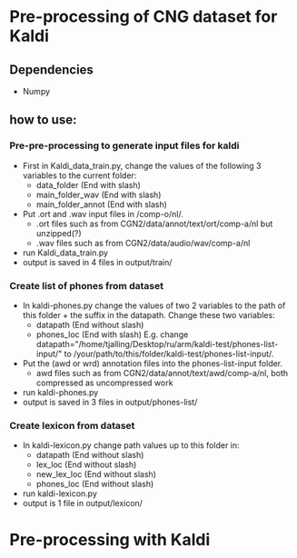 
# Pre-processing of CNG dataset for Kaldi

## Dependencies
- Numpy


## how to use:
### Pre-pre-processing to generate input files for kaldi
- First in Kaldi_data_train.py, change the values of the following 3 variables to the current folder:
    - data_folder (End with slash)
    - main_folder_wav (End with slash)
    - main_folder_annot (End with slash)
- Put .ort and .wav input files in /comp-o/nl/.
    - .ort files such as from CGN2/data/annot/text/ort/comp-a/nl but unzipped(?)
    - .wav files such as from CGN2/data/audio/wav/comp-a/nl
- run Kaldi_data_train.py
- output is saved in 4 files in output/train/

### Create list of phones from dataset
- In kaldi-phones.py change the values of two 2 variables to the path
of this folder + the suffix in the datapath. Change these two variables:
    - datapath (End without slash)
    - phones_loc (End with slash)
E.g. change datapath="/home/tjalling/Desktop/ru/arm/kaldi-test/phones-list-input/" to
      /your/path/to/this/folder/kaldi-test/phones-list-input/.
- Put the (awd or wrd) annotation files into the phones-list-input folder.
    - awd files such as from CGN2/data/annot/text/awd/comp-a/nl, both compressed as uncompressed work
- run kaldi-phones.py
- output is saved in 3 files in output/phones-list/

### Create lexicon from dataset
- In kaldi-lexicon.py change path values up to this folder in:
    - datapath (End without slash)
    - lex_loc (End without slash)
    - new_lex_loc (End without slash)
    - phones_loc (End without slash)
- run kaldi-lexicon.py
- output is 1 file in output/lexicon/


# Pre-processing with Kaldi
